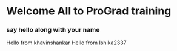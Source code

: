# Welcome All to ProGrad training
### say hello along with your name

Hello from khavinshankar
Hello from Ishika2337
